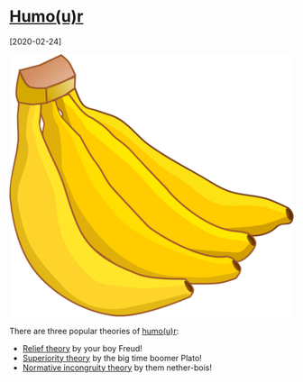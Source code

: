 # [Humo(u)r](https://www.youtube.com/watch?v=dQw4w9WgXcQ)

[2020-02-24]

![](/img/2020-02-24.png)

There are three popular theories of [humo(u)r](https://www.youtube.com/watch?v=dQw4w9WgXcQ):
- [Relief theory](https://www.healio.com/psychiatry/journals/jpn/1988-4-26-4/%7Bc5964705-2536-4619-b334-699418c2d1f3%7D/therapeutic-humor-whos-fooling-who) by your boy Freud!
- [Superiority theory](https://journals.sagepub.com/doi/10.1177/104649648501600412) by the big time boomer Plato!
- [Normative incongruity theory](https://wwwhome.ewi.utwente.nl/~anijholt/artikelen/ctit24_2002.pdf) by them nether-bois!